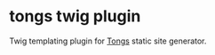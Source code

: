 # tongs twig plugin

Twig templating plugin for [Tongs](https://github.com/datashaman/tongs) static site generator.
